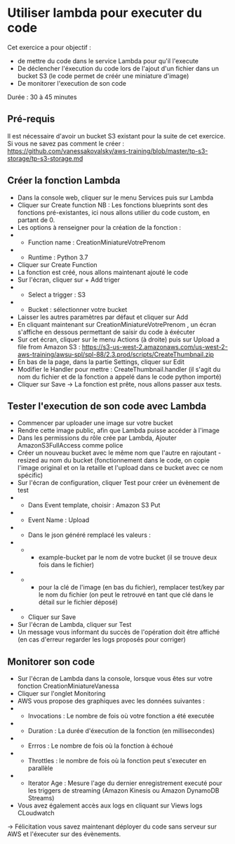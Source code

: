 # Utiliser lambda pour executer du code 

Cet exercice a pour objectif :
* de mettre du code dans le service Lambda pour qu'il l'execute
* De déclencher l'éxecution du code lors de l'ajout d'un fichier dans un bucket S3 (le code permet de créér une miniature d'image)
* De monitorer l'execution de son code

Durée : 30 à 45 minutes

## Pré-requis
Il est nécessaire d'avoir un bucket S3 existant pour la suite de cet exercice.
Si vous ne savez pas comment le créer :
https://github.com/vanessakovalsky/aws-training/blob/master/tp-s3-storage/tp-s3-storage.md

## Créer la fonction Lambda
* Dans la console web, cliquer sur le menu Services puis sur Lambda
* Cliquer sur Create function 
NB : Les fonctions blueprints sont des fonctions pré-existantes, ici nous allons utilier du code custom, en partant de 0.
* Les options à renseigner pour la création de la fonction :
* * Function name : CreationMiniatureVotrePrenom
* * Runtime : Python 3.7
* Cliquer sur Create Function
* La fonction est créé, nous allons maintenant ajouté le code
* Sur l'écran, cliquer sur + Add triger 
* * Select a trigger : S3
* * Bucket : sélectionner votre bucket
* Laisser les autres paramètres par défaut et cliquer sur Add
* En cliquant maintenant sur CreationMiniatureVotrePrenom , un écran s'affiche en dessous permettant de saisir du code à éxécuter
* Sur cet écran, cliquer sur le menu Actions (à droite) puis sur Upload a file from Amazon S3 : https://s3-us-west-2.amazonaws.com/us-west-2-aws-training/awsu-spl/spl-88/2.3.prod/scripts/CreateThumbnail.zip
* En bas de la page, dans la partie Settings, cliquer sur Edit
* Modifier le Handler pour mettre : CreateThumbnail.handler (il s'agit du nom du fichier et de la fonction a appelé dans le code python importé)
* Cliquer sur Save
-> La fonction est prête, nous allons passer aux tests.

## Tester l'execution de son code avec Lambda
* Commencer par uploader une image sur votre bucket
* Rendre cette image public, afin que Lambda puisse accéder à l'image
* Dans les permissions du rôle crée par Lambda, Ajouter AmazonS3FullAccess comme police
* Créer un nouveau bucket avec le même nom que l'autre en rajoutant -resized au nom du bucket (fonctionnement dans le code, on copie l'image original et on la retaille et l'upload dans ce bucket avec ce nom spécific)
* Sur l'écran de configuration, cliquer Test pour créer un évènement de test
* * Dans Event template, choisir : Amazon S3 Put
* * Event Name : Upload
* * Dans le json généré remplacé les valeurs :
* * * example-bucket par le nom de votre bucket (il se trouve deux fois dans le fichier)
* * * pour la clé de l'image (en bas du fichier), remplacer test/key par le nom du fichier (on peut le retrouvé en tant que clé dans le détail sur le fichier déposé)
* * Cliquer sur Save
* Sur l'écran de Lambda, cliquer sur Test
* Un message vous informant du succès de l'opération doit être affiché (en cas d'erreur regarder les logs proposés pour corriger)

## Monitorer son code
* Sur l'écran de Lambda dans la console, lorsque vous êtes sur votre fonction CreationMiniatureVanessa 
* Cliquer sur l'onglet Monitoring 
* AWS vous propose des graphiques avec les données suivantes :
* * Invocations : Le nombre de fois où votre fonction a été executée
* * Duration : La durée d'éxecution de la fonction (en millisecondes)
* * Errros : Le nombre de fois où la fonction à échoué
* * Throttles : le nombre de fois où la fonction peut s'executer en parallèle
* * Iterator Age : Mesure l'age du dernier enregistrement executé pour les triggers de streaming (Amazon Kinesis ou Amazon DynamoDB Streams)
* Vous avez également accès aux logs en cliquant sur Views logs CLoudwatch

-> Félicitation vous savez maintenant déployer du code sans serveur sur AWS et l'éxecuter sur des évènements. 

